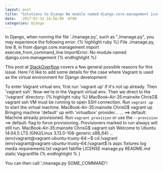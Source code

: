 ```yaml
---
layout: post
title: "Solutions to Django No module named django.core.management issue for general and Vagrant users"
date:   2017-07-31 14:58:00 -0700
categories: Django
---
```

In Django, when running the file './manage.py', such as "./manage.py", you may experience the following error:
{% highlight ruby %}
File ./manage.py, line 8, in <module>
     from django.core.management import execute_from_command_line
ImportError: No module named django.core.management
{% endhighlight %}

This post at [StackOverflow](https://stackoverflow.com/questions/30389771/importerror-no-module-named-django-core-management-when-using-manage-py) covers a few general possible reasons for this issue. Here I'd like to add some details for the case where Vagrant is used as the virtual environment for Django development:

To enter Vagrant virtual env, first run 'vagrant up' if it's not up already. Then 'vagrant ssh'. Now we're in the Vagrant virtual env. Then we direct to the '/vagrant' directory:
{% highlight ruby %}
MacBook-Air-35:mainsite ChrisG$ vagrant ssh
VM must be running to open SSH connection. Run `vagrant up`
to start the virtual machine.
MacBook-Air-35:mainsite ChrisG$ vagrant up
Bringing machine 'default' up with 'virtualbox' provider...
...
==> default: Machine already provisioned. Run `vagrant provision` or use the `--provision`
==> default: flag to force provisioning. Provisioners marked to run always will still run.
MacBook-Air-35:mainsite ChrisG$ vagrant ssh
Welcome to Ubuntu 14.04.5 LTS (GNU/Linux 3.13.0-108-generic x86_64)
...
(env)vagrant@vagrant-ubuntu-trusty-64:~$ cd /vagrant
(env)vagrant@vagrant-ubuntu-trusty-64:/vagrant$ ls
aspc     fixtures  log        media      requirements.txt  vagrant
fabfile  LICENSE   manage.py  README.md  static            Vagrantfile
{% endhighlight % }

You can then call './manage.py SOME_COMMAND'!
